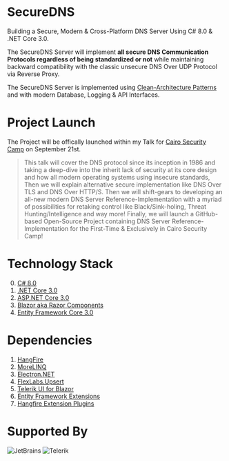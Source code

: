 # SecureDNS
Building a Secure, Modern & Cross-Platform DNS Server Using C# 8.0 & .NET Core 3.0.

The SecureDNS Server will implement **all secure DNS Communication Protocols regardless of being standardized or not** while maintaining backward compatibility with the classic unsecure DNS Over UDP Protocol via Reverse Proxy.

The SecureDNS Server is implemented using [Clean-Architecture Patterns](https://www.amazon.com/Clean-Architecture-Craftsmans-Software-Structure/dp/0134494164) and with modern Database, Logging & API Interfaces.

# Project Launch
The Project will be offically launched within my Talk for [Cairo Security Camp](https://cairosecuritycamp.com/sessions/diy-secure-dns-server/) on September 21st.

>This talk will cover the DNS protocol since its inception in 1986 and taking a deep-dive into the inherit lack of security at its core design and how all modern operating systems using insecure standards, Then we will explain alternative secure implementation like DNS Over TLS and DNS Over HTTP/S. Then we will shift-gears to developing an all-new modern DNS Server Reference-Implementation with a myriad of possibilities for retaking control like Black/Sink-holing, Threat Hunting/Intelligence and way more! Finally, we will launch a GitHub-based Open-Source Project containing DNS Server Reference-Implementation for the First-Time & Exclusively in Cairo Security Camp!

# Technology Stack
0. [C# 8.0](https://docs.microsoft.com/en-us/dotnet/csharp/whats-new/csharp-8)
1. [.NET Core 3.0](https://dotnet.microsoft.com/download/dotnet-core/3.0)
2. [ASP.NET Core 3.0](https://dotnet.microsoft.com/download/dotnet-core/3.0)
3. [Blazor aka Razor Components](https://dotnet.microsoft.com/apps/aspnet/web-apps/client)
4. [Entity Framework Core 3.0](https://docs.microsoft.com/en-us/ef/core/)

# Dependencies
1. [HangFire](https://www.hangfire.io/)
2. [MoreLINQ](https://github.com/morelinq/MoreLINQ)
3. [Electron.NET](https://github.com/ElectronNET/Electron.NET)
4. [FlexLabs.Upsert](https://github.com/artiomchi/FlexLabs.Upsert)
5. [Telerik UI for Blazor](https://www.telerik.com/blazor-ui)
6. [Entity Framework Extensions](https://entityframework-extensions.net)
7. [Hangfire Extension Plugins](https://github.com/wanlitao/HangfireExtension)

# Supported By
![JetBrains](https://raw.githubusercontent.com/Texnomic/SecureDNS/master/GitHub/JetBrains.png "JetBrains")
![Telerik](https://raw.githubusercontent.com/Texnomic/SecureDNS/master/GitHub/Telerik.png "Telerik")